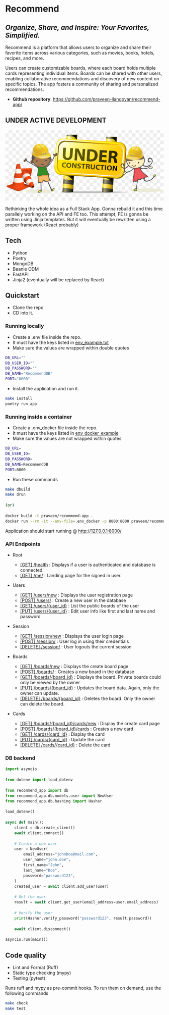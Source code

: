 # Recommend

## _Organize, Share, and Inspire: Your Favorites, Simplified._

Recommend is a platform that allows users to organize and share their favorite items across various categories, such as movies, books, hotels, recipes, and more.

Users can create customizable boards, where each board holds multiple cards representing individual items. Boards can be shared with other users, enabling collaborative recommendations and discovery of new content on specific topics. The app fosters a community of sharing and personalized recommendations.

- **Github repository**: <https://github.com/praveen-ilangovan/recommend-app/>

## UNDER ACTIVE DEVELOPMENT

![alt text](resources/under_construction.jpg)

Rethinking the whole idea as a Full Stack App. Gonna rebuild it and this time
parallely working on the API and FE too. This attempt, FE is gonna be written
using Jinja templates. But it will eventually be rewritten using a proper 
framework (React probably)

## Tech

 - Python
 - Poetry
 - MongoDB
 - Beanie ODM
 - FastAPI
 - Jinja2 (eventually will be replaced by React)

## Quickstart

 - Clone the repo
 - CD into it.

### Running locally

 - Create a .env file inside the repo.
 - It must have the keys listed in [env_example.txt](env_example.txt)
 - Make sure the values are wrapped within double quotes

```sh
DB_URL=""
DB_USER_ID=""
DB_PASSWORD=""
DB_NAME="RecommendDB"
PORT="8000"
```

 - Install the application and run it.

```sh
make install
poetry run app
```

### Running inside a container

 - Create a .env_docker file inside the repo.
 - It must have the keys listed in [env_docker_example](env_doker_example)
 - Make sure the values are not wrapped within quotes

```sh
DB_URL=
DB_USER_ID=
DB_PASSWORD=
DB_NAME=RecommendDB
PORT=8000
```

 - Run these commands

```sh
make dbuild
make drun

(or)

docker build -t praveen/recommend-app .
docker run --rm -it --env-file=.env_docker -p 8000:8000 praveen/recommend-app
```

Application should start running @ http://127.0.0.1:8000/

### API Endpoints

 * Root
    - [[GET] /health](http://127.0.0.1:8000/health) : Displays if a user is authenticated and database is connected.
    - [[GET] /me/](http://127.0.0.1:8000/me/) : Landing page for the signed in user.

 * Users
    - [[GET] /users/new](http://127.0.0.1:8000/users/new) : Displays the user registration page
    - [[POST] /users/](http://127.0.0.1:8000/users) : Create a new user in the database
    - [[GET] /users/{user_id}](http://127.0.0.1:8000/users/{id}) : List the public boards of the user
    - [[PUT] /users/{user_id}](http://127.0.0.1:8000/users/{id}) : Edit user info like first and last name and password

 * Session
    - [[GET] /session/new](http://127.0.0.1:8000/session/new) : Displays the user login page
    - [[POST] /session/](http://127.0.0.1:8000/session) : User log in using their credentials
    - [[DELETE] /session/](http://127.0.0.1:8000/session/logout) : User logouts the current session

 * Boards
    - [[GET] /boards/new](http://127.0.0.1:8000/boards/new) : Displays the create board page
    - [[POST] /boards/](http://127.0.0.1:8000/boards) : Creates a new board in the database
    - [[GET] /boards/{board_id}](http://127.0.0.1:8000/boards/{id}) : Displays the board. Private boards could only be viewed by the owner
    - [[PUT] /boards/{board_id}](http://127.0.0.1:8000/boards/{id}) : Updates the board data. Again, only the owner can update.
    - [[DELETE] /boards/{board_id}](http://127.0.0.1:8000/boards/{id}) : Deletes the board. Only the owner can delete the board.

 * Cards
    - [[GET] /boards/{board_id}/cards/new](http://127.0.0.1:8000/boards/{id}/cards/new) : Display the create card page
    - [[POST] /boards/{board_id}/cards](http://127.0.0.1:8000/boards/{id}/cards) : Creates a new card
    - [[GET] /cards/{card_id}](http://127.0.0.1:8000/cards/{id}) : Display the card
    - [[PUT] /cards/{card_id}](http://127.0.0.1:8000/cards/{id}) : Update the card
    - [[DELETE] /cards/{card_id}](http://127.0.0.1:8000/cards/{id}) : Delete the card

### DB backend

```python
import asyncio

from dotenv import load_dotenv

from recommend_app import db
from recommend_app.db.models.user import NewUser
from recommend_app.db.hashing import Hasher

load_dotenv()

async def main():
    client = db.create_client()
    await client.connect()

    # Create a new user
    user = NewUser(
        email_address="johnDoe@mail.com",
        user_name="john.doe",
        first_name="John",
        last_name="Doe",
        password="password123",
    )
    created_user = await client.add_user(user)

    # Get the user
    result = await client.get_user(email_address=user.email_address)

    # Verify the user
    print(Hasher.verify_password("password123", result.password))

    await client.disconnect()

asyncio.run(main())
```

## Code quality

- Lint and Format (Ruff)
- Static type checking (mypy)
- Testing (pytest)

Runs ruff and mypy as pre-commit hooks. To run them on demand, use the following
commands

```sh
make check
make test
```
